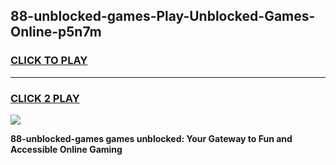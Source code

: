 
## 88-unblocked-games-Play-Unblocked-Games-Online-p5n7m
<h3>
<a href="https://premium76.site?title=88-unblocked-games&ref=25A">CLICK TO PLAY</a></h3>
<hr>

<h3>
<a href="https://premium76.site?title=88-unblocked-games&ref=25A">CLICK 2 PLAY</a>
  
</h3>

<a href="https://premium76.site?title=88-unblocked-games&ref=25A"><img src="https://clearcache.store/games.png"></a>


**88-unblocked-games games unblocked: Your Gateway to Fun and Accessible Online Gaming**
